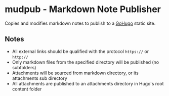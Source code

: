 # mudpub - Markdown Note Publisher
Copies and modifies markdown notes to publish to a [GoHugo](https://gohugo.io) static site.

## Notes
- All external links should be qualified with the protocol `https://` or `http://`
- Only markdown files from the specified directory will be published (no subfolders)
- Attachments will be sourced from markdown directory, or its attachments sub directory
- All attachments are published to an attachments directory in Hugo's root content folder
